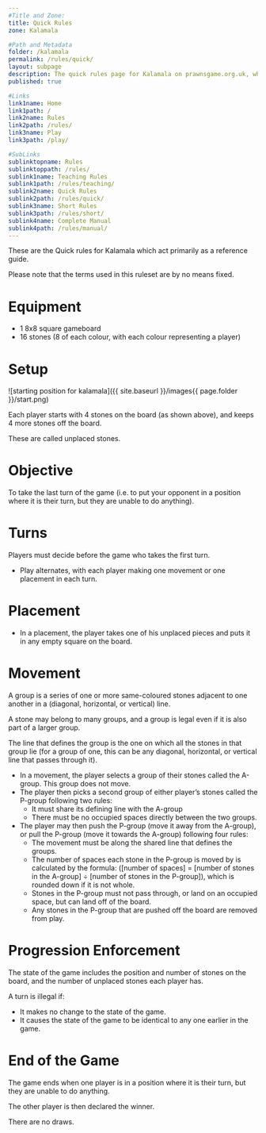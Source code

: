 ```yaml
---
#Title and Zone:
title: Quick Rules
zone: Kalamala

#Path and Metadata
folder: /kalamala
permalink: /rules/quick/
layout: subpage
description: The quick rules page for Kalamala on prawnsgame.org.uk, where you can learn how to play the abstract strategy board game Kalamala. These rules are great for reference and lookup.
published: true

#Links
link1name: Home
link1path: /
link2name: Rules
link2path: /rules/
link3name: Play
link3path: /play/

#SubLinks
sublinktopname: Rules
sublinktoppath: /rules/
sublink1name: Teaching Rules
sublink1path: /rules/teaching/
sublink2name: Quick Rules
sublink2path: /rules/quick/
sublink3name: Short Rules
sublink3path: /rules/short/
sublink4name: Complete Manual
sublink4path: /rules/manual/
---
```


These are the Quick rules for Kalamala which act primarily as a reference guide.

Please note that the terms used in this ruleset are by no means fixed.

Equipment
=========

 - 1 8x8 square gameboard
 - 16 stones (8 of each colour, with each colour representing a player)

Setup
=====

![starting position for kalamala]({{ site.baseurl }}/images{{ page.folder }}/start.png)

Each player starts with 4 stones on the board (as shown above), and keeps 4 more stones off the board.

These are called unplaced stones.

Objective
=========

To take the last turn of the game (i.e. to put your opponent in a position where it is their turn, but they are unable to do anything).

Turns
=====

Players must decide before the game who takes the first turn.

 - Play alternates, with each player making one movement or one placement in each turn.

Placement
=========

 - In a placement, the player takes one of his unplaced pieces and puts it in any empty square on the board.

Movement
========

A group is a series of one or more same-coloured stones adjacent to one another in a (diagonal, horizontal, or vertical) line.

A stone may belong to many groups, and a group is legal even if it is also part of a larger group.

The line that defines the group is the one on which all the stones in that group lie (for a group of  one, this can be any diagonal, horizontal, or vertical line that passes through it).

 - In a movement, the player selects a group of their stones called the A-group. This group does not move.
 - The player then picks a second group of either player’s stones called the P-group following two rules:
    + It must share its defining line with the A-group
    + There must be no occupied spaces directly between the two groups.
 - The player may then push the P-group (move it away from the A-group), or pull the P-group (move it towards the A-group) following four rules:
    + The movement must be along the shared line that defines the groups.
    + The number of spaces each stone in the P-group is moved by is calculated by the formula: 
      ([number of spaces] = [number of stones in the A-group] ÷ [number of stones in the P-group]), which is rounded down if it is not whole.
    + Stones in the P-group must not pass through, or land on an occupied space, but can land off of the board.
    + Any stones in the P-group that are pushed off the board are removed from play.

Progression Enforcement
=======================

The state of the game includes the position and number of stones on the board, and the number of unplaced stones each player has.

A turn is illegal if:

 - It makes no change to the state of the game.
 - It causes the state of the game to be identical to any one earlier in the game.

End of the Game
===============

The game ends when one player is in a position where it is their turn, but they are unable to do anything.

The other player is then declared the winner.

There are no draws.
